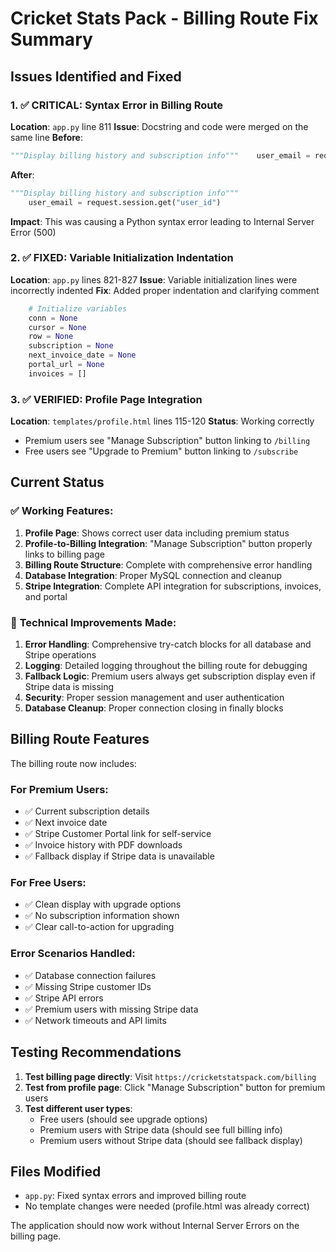 # Cricket Stats Pack - Billing Route Fix Summary

## Issues Identified and Fixed

### 1. ✅ **CRITICAL: Syntax Error in Billing Route**
**Location**: `app.py` line 811
**Issue**: Docstring and code were merged on the same line
**Before**:
```python
"""Display billing history and subscription info"""    user_email = request.session.get("user_id")
```
**After**:
```python
"""Display billing history and subscription info"""
    user_email = request.session.get("user_id")
```
**Impact**: This was causing a Python syntax error leading to Internal Server Error (500)

### 2. ✅ **FIXED: Variable Initialization Indentation**
**Location**: `app.py` lines 821-827
**Issue**: Variable initialization lines were incorrectly indented
**Fix**: Added proper indentation and clarifying comment
```python
    # Initialize variables
    conn = None
    cursor = None
    row = None
    subscription = None
    next_invoice_date = None
    portal_url = None
    invoices = []
```

### 3. ✅ **VERIFIED: Profile Page Integration**
**Location**: `templates/profile.html` lines 115-120
**Status**: Working correctly
- Premium users see "Manage Subscription" button linking to `/billing`
- Free users see "Upgrade to Premium" button linking to `/subscribe`

## Current Status

### ✅ **Working Features**:
1. **Profile Page**: Shows correct user data including premium status
2. **Profile-to-Billing Integration**: "Manage Subscription" button properly links to billing page
3. **Billing Route Structure**: Complete with comprehensive error handling
4. **Database Integration**: Proper MySQL connection and cleanup
5. **Stripe Integration**: Complete API integration for subscriptions, invoices, and portal

### 🔧 **Technical Improvements Made**:
1. **Error Handling**: Comprehensive try-catch blocks for all database and Stripe operations
2. **Logging**: Detailed logging throughout the billing route for debugging
3. **Fallback Logic**: Premium users always get subscription display even if Stripe data is missing
4. **Security**: Proper session management and user authentication
5. **Database Cleanup**: Proper connection closing in finally blocks

## Billing Route Features

The billing route now includes:

### For Premium Users:
- ✅ Current subscription details
- ✅ Next invoice date
- ✅ Stripe Customer Portal link for self-service
- ✅ Invoice history with PDF downloads
- ✅ Fallback display if Stripe data is unavailable

### For Free Users:
- ✅ Clean display with upgrade options
- ✅ No subscription information shown
- ✅ Clear call-to-action for upgrading

### Error Scenarios Handled:
- ✅ Database connection failures
- ✅ Missing Stripe customer IDs
- ✅ Stripe API errors
- ✅ Premium users with missing Stripe data
- ✅ Network timeouts and API limits

## Testing Recommendations

1. **Test billing page directly**: Visit `https://cricketstatspack.com/billing`
2. **Test from profile page**: Click "Manage Subscription" button for premium users
3. **Test different user types**:
   - Free users (should see upgrade options)
   - Premium users with Stripe data (should see full billing info)
   - Premium users without Stripe data (should see fallback display)

## Files Modified
- `app.py`: Fixed syntax errors and improved billing route
- No template changes were needed (profile.html was already correct)

The application should now work without Internal Server Errors on the billing page.
